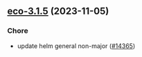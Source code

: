 

## [eco-3.1.5](https://github.com/truecharts/charts/compare/eco-3.1.4...eco-3.1.5) (2023-11-05)

### Chore

- update helm general non-major ([#14365](https://github.com/truecharts/charts/issues/14365))
  
  
